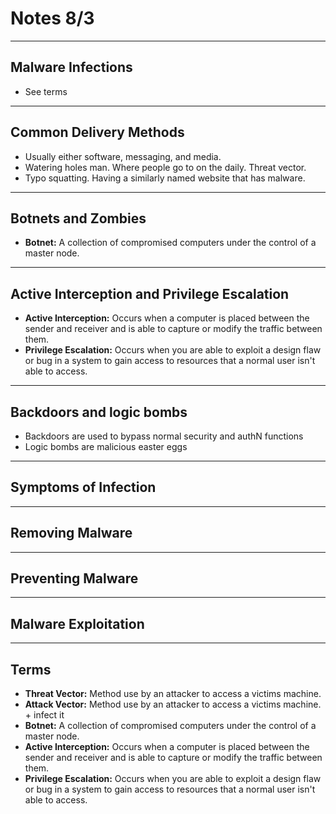 # Notes 8/3

---
## Malware Infections

- See terms

---
## Common Delivery Methods

- Usually either software, messaging, and media.
- Watering holes man. Where people go to on the daily. Threat vector.
- Typo squatting. Having a similarly named website that has malware.

---
## Botnets and Zombies

- __Botnet:__ A collection of compromised computers under the control of a master node.

---
## Active Interception and Privilege Escalation

- __Active Interception:__ Occurs when a computer is placed between the sender
  and receiver and is able to capture or modify the traffic between them.
- __Privilege Escalation:__ Occurs when you are able to exploit a design flaw
  or bug in a system to gain access to resources that a normal user isn't able to access.

---
## Backdoors and logic bombs

- Backdoors are used to bypass normal security and authN functions
- Logic bombs are malicious easter eggs

---
## Symptoms of Infection



---
## Removing Malware



---
## Preventing Malware



---
## Malware Exploitation



---

## Terms

- __Threat Vector:__ Method use by an attacker to access a victims machine.
- __Attack Vector:__ Method use by an attacker to access a victims machine. + infect it
- __Botnet:__ A collection of compromised computers under the control of a master node.
- __Active Interception:__ Occurs when a computer is placed between the sender
  and receiver and is able to capture or modify the traffic between them.
- __Privilege Escalation:__ Occurs when you are able to exploit a design flaw
  or bug in a system to gain access to resources that a normal user isn't able to access.